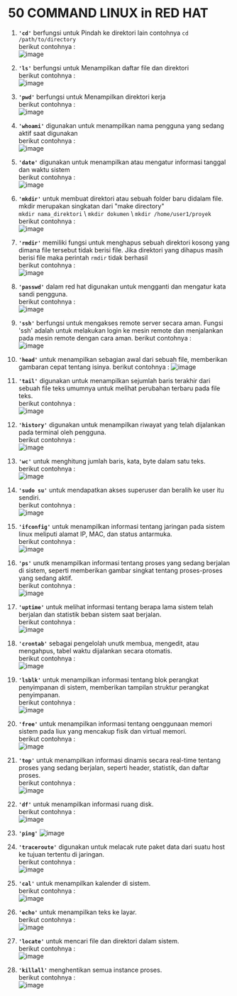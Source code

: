 # 50 COMMAND LINUX in RED HAT

1. **`'cd'`** berfungsi untuk Pindah ke direktori lain contohnya `cd /path/to/directory`  
berikut contohnya :  
![image](https://github.com/Azzadlyh/PRAKTIKUM-SISTEM-OPERASI-AZZA-ADLIYAH-TK4B/assets/126213404/ebac987a-0617-4c50-a61e-523f3afc5afe)

2. **`'ls'`** berfungsi untuk Menampilkan daftar file dan direktori   
berikut contohnya :    
![image](https://github.com/Azzadlyh/PRAKTIKUM-SISTEM-OPERASI-AZZA-ADLIYAH-TK4B/assets/126213404/428f3661-f6c1-421d-aa6b-fa641b1dab27)  

3. **`'pwd'`** berfungsi untuk Menampilkan direktori kerja  
berikut contohnya :  
![image](https://github.com/Azzadlyh/PRAKTIKUM-SISTEM-OPERASI-AZZA-ADLIYAH-TK4B/assets/126213404/7250c833-4a7d-4e2f-ab83-79cef3a4efcb)

4. **`'whoami'`** digunakan untuk menampilkan nama pengguna yang sedang aktif saat digunakan   
berikut contohnya :    
![image](https://github.com/Azzadlyh/PRAKTIKUM-SISTEM-OPERASI-AZZA-ADLIYAH-TK4B/assets/126213404/7279e53e-b093-4307-a0a0-b208294cf49a)   

5. **`'date'`** digunakan untuk menampilkan atau mengatur informasi tanggal dan waktu sistem  
berikut contohnya :  
![image](https://github.com/Azzadlyh/PRAKTIKUM-SISTEM-OPERASI-AZZA-ADLIYAH-TK4B/assets/126213404/63e909db-15ec-4a2a-9c03-38058c18ff1c)  

6. **`'mkdir'`** untuk membuat direktori atau sebuah folder baru didalam file. mkdir merupakan singkatan dari "make directory"  
`mkdir nama_direktori` \\ `mkdir dokumen` \\ `mkdir /home/user1/proyek  `  
berikut contohnya :   
![image](https://github.com/Azzadlyh/PRAKTIKUM-SISTEM-OPERASI-AZZA-ADLIYAH-TK4B/assets/126213404/c2288a78-80cc-4eb4-a3e5-14ee476b8540)    

7. **`'rmdir'`** memiliki fungsi untuk menghapus sebuah direktori kosong yang dimana file tersebut tidak berisi file. Jika direktori yang dihapus masih berisi file maka perintah `rmdir` tidak berhasil   
berikut contohnya :   
![image](https://github.com/Azzadlyh/PRAKTIKUM-SISTEM-OPERASI-AZZA-ADLIYAH-TK4B/assets/126213404/fcfbc8fb-d8df-4848-9792-db7f76f2b52f)  

8. **`'passwd'`** dalam red hat digunakan untuk mengganti dan mengatur kata sandi pengguna.  
berikut contohnya :   
![image](https://github.com/Azzadlyh/PRAKTIKUM-SISTEM-OPERASI-AZZA-ADLIYAH-TK4B/assets/126213404/8dd5cae1-b5a3-41ba-9264-8ef7e96b1242)  

9. **`'ssh'`** berfungsi untuk mengakses remote server secara aman. Fungsi 'ssh' adalah untuk melakukan login ke mesin remote dan menjalankan pada mesin remote dengan cara aman. 
berikut contohnya :  
![image](https://github.com/Azzadlyh/PRAKTIKUM-SISTEM-OPERASI-AZZA-ADLIYAH-TK4B/assets/126213404/52bc3f89-d7cf-469c-a92f-c42f79882c6e)  

10. **`'head'`** untuk menampilkan sebagian awal dari sebuah file, memberikan gambaran cepat tentang isinya. 
berikut contohnya : 
![image](https://github.com/Azzadlyh/PRAKTIKUM-SISTEM-OPERASI-AZZA-ADLIYAH-TK4B/assets/126213404/d9a36855-4737-49bf-ad58-75e624fa4f92)

11. **`'tail'`** digunakan untuk menampilkan sejumlah baris terakhir dari sebuah file teks umumnya untuk melihat perubahan terbaru pada file teks.   
berikut contohnya :   
![image](https://github.com/Azzadlyh/PRAKTIKUM-SISTEM-OPERASI-AZZA-ADLIYAH-TK4B/assets/126213404/6f4309d6-e1fb-4c78-a4c3-bd183beb927b)   

12. **`'history'`** digunakan untuk menampilkan riwayat yang telah dijalankan pada terminal oleh pengguna.   
berikut contohnya :   
![image](https://github.com/Azzadlyh/PRAKTIKUM-SISTEM-OPERASI-AZZA-ADLIYAH-TK4B/assets/126213404/bc2ac2c3-9136-4154-a499-ee2f3ddbe3a2)   

13. **`'wc'`** untuk menghitung jumlah baris, kata, byte dalam satu teks.  
berikut contohnya :   
![image](https://github.com/Azzadlyh/PRAKTIKUM-SISTEM-OPERASI-AZZA-ADLIYAH-TK4B/assets/126213404/2a9abe4b-e9c4-4a5d-841d-c007d2d6d806)

14. **`'sudo su'`** untuk mendapatkan akses superuser dan beralih ke user itu sendiri.  
berikut contohnya :  
![image](https://github.com/Azzadlyh/PRAKTIKUM-SISTEM-OPERASI-AZZA-ADLIYAH-TK4B/assets/126213404/d9155de4-d7c8-4a17-8917-30ae8c9e9c6b)

15. **`'ifconfig'`** untuk menampilkan informasi tentang jaringan pada sistem linux meliputi alamat IP, MAC, dan status antarmuka.  
berikut contohnya :  
![image](https://github.com/Azzadlyh/PRAKTIKUM-SISTEM-OPERASI-AZZA-ADLIYAH-TK4B/assets/126213404/2dff2eab-9c73-4664-933b-ffe05c601b8e)

16. **`'ps'`** unutk menampilkan informasi tentang proses yang sedang berjalan di sistem, seperti memberikan gambar singkat tentang proses-proses yang sedang aktif.  
berikut contohnya :   
![image](https://github.com/Azzadlyh/PRAKTIKUM-SISTEM-OPERASI-AZZA-ADLIYAH-TK4B/assets/126213404/a647d16a-5acc-4974-ad82-26a9e9b08f0d)

17. **`'uptime'`** untuk melihat informasi tentang berapa lama sistem telah berjalan dan statistik beban sistem saat berjalan.  
berikut contohnya :  
![image](https://github.com/Azzadlyh/PRAKTIKUM-SISTEM-OPERASI-AZZA-ADLIYAH-TK4B/assets/126213404/03495116-cbc2-4507-bf88-1f51c0382844)

18. **`'crontab'`** sebagai pengelolah unutk membua, mengedit, atau mengahpus, tabel waktu dijalankan secara otomatis.  
berikut contohnya :  
![image](https://github.com/Azzadlyh/PRAKTIKUM-SISTEM-OPERASI-AZZA-ADLIYAH-TK4B/assets/126213404/71ab2c04-98be-448b-ba87-94427cc8b487)

19. **`'lsblk'`** untuk menampilkan informasi tentang blok perangkat penyimpanan di sistem, memberikan tampilan struktur perangkat penyimpanan.  
berikut contohnya :   
![image](https://github.com/Azzadlyh/PRAKTIKUM-SISTEM-OPERASI-AZZA-ADLIYAH-TK4B/assets/126213404/c298b700-5f53-4d33-98a3-fbb74d185504)

20. **`'free'`** untuk menampilkan informasi tentang oenggunaan memori sistem pada liux yang mencakup fisik dan virtual memori.   
berikut contohnya :  
![image](https://github.com/Azzadlyh/PRAKTIKUM-SISTEM-OPERASI-AZZA-ADLIYAH-TK4B/assets/126213404/fd1809df-677e-46d1-87db-f9c59cb6af61)

21. **`'top'`** untuk menampilkan informasi dinamis secara real-time tentang proses yang sedang berjalan, seperti header, statistik, dan daftar proses.  
berikut contohnya :  
![image](https://github.com/Azzadlyh/PRAKTIKUM-SISTEM-OPERASI-AZZA-ADLIYAH-TK4B/assets/126213404/61baa7c4-7089-4ca5-98e1-10701a2d6646)

22. **`'df'`** untuk menampilkan informasi ruang disk.  
berikut contohnya :  
![image](https://github.com/Azzadlyh/PRAKTIKUM-SISTEM-OPERASI-AZZA-ADLIYAH-TK4B/assets/126213404/7d7c59cf-d99e-4613-893b-49e1bc41719e)

23. **`'ping'`** 
![image](https://github.com/Azzadlyh/PRAKTIKUM-SISTEM-OPERASI-AZZA-ADLIYAH-TK4B/assets/126213404/6bffe7fd-5a13-4fc6-b00e-8ee50cd2dcc5)

24. **`'traceroute'`** digunakan untuk melacak rute paket data dari suatu host ke tujuan tertentu di jaringan.  
berikut contohnya :  
![image](https://github.com/Azzadlyh/PRAKTIKUM-SISTEM-OPERASI-AZZA-ADLIYAH-TK4B/assets/126213404/734d9350-65c6-4b44-9088-66665627f339)

25. **`'cal'`** untuk menampilkan kalender di sistem.  
berikut contohnya :  
![image](https://github.com/Azzadlyh/PRAKTIKUM-SISTEM-OPERASI-AZZA-ADLIYAH-TK4B/assets/126213404/2f3eecd6-92e3-4e42-b7a4-7e94c0111130)

26. **`'echo'`** untuk menampilkan teks ke layar.  
berikut contohnya :  
![image](https://github.com/Azzadlyh/PRAKTIKUM-SISTEM-OPERASI-AZZA-ADLIYAH-TK4B/assets/126213404/aefd5e27-6e97-48a3-b940-0c2dd0fce74a)

27. **`'locate'`** untuk mencari file dan direktori dalam sistem.  
berikut contohnya :  
![image](https://github.com/Azzadlyh/PRAKTIKUM-SISTEM-OPERASI-AZZA-ADLIYAH-TK4B/assets/126213404/e7d11646-3d0d-4593-a772-21428634ead4)

28. **`'killall'`** menghentikan semua instance proses.  
berikut contohnya :  
![image](https://github.com/Azzadlyh/PRAKTIKUM-SISTEM-OPERASI-AZZA-ADLIYAH-TK4B/assets/126213404/3c572f99-0f24-4161-a901-5b5b07ac6759)















